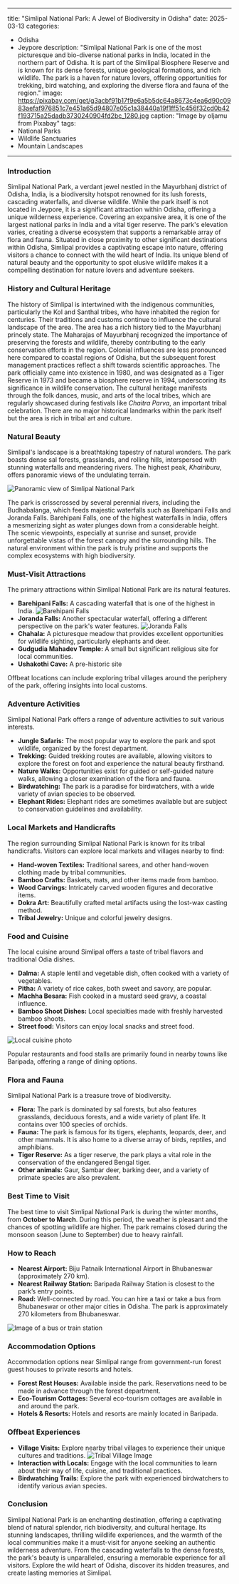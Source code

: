 
---
title: "Simlipal National Park: A Jewel of Biodiversity in Odisha"
date: 2025-03-13
categories:
  - Odisha
  - Jeypore
description: "Simlipal National Park is one of the most picturesque and bio-diverse national parks in India, located in the northern part of Odisha. It is part of the Similipal Biosphere Reserve and is known for its dense forests, unique geological formations, and rich wildlife. The park is a haven for nature lovers, offering opportunities for trekking, bird watching, and exploring the diverse flora and fauna of the region."
image: https://pixabay.com/get/g3acbf91b17f9e6a5b5dc64a8673c4ea6d90c0983aefaf976851c7e451a65d94807e05c1a38440a19f1ff51c456f32cd0b42f193715a25dadb3730240904fd2bc_1280.jpg
caption: "Image by oljamu from Pixabay"
tags: 
  - National Parks
  - Wildlife Sanctuaries
  - Mountain Landscapes
---


### **Introduction**

Simlipal National Park, a verdant jewel nestled in the Mayurbhanj district of Odisha, India, is a biodiversity hotspot renowned for its lush forests, cascading waterfalls, and diverse wildlife. While the park itself is not located in Jeypore, it is a significant attraction within Odisha, offering a unique wilderness experience. Covering an expansive area, it is one of the largest national parks in India and a vital tiger reserve. The park's elevation varies, creating a diverse ecosystem that supports a remarkable array of flora and fauna. Situated in close proximity to other significant destinations within Odisha, Simlipal provides a captivating escape into nature, offering visitors a chance to connect with the wild heart of India. Its unique blend of natural beauty and the opportunity to spot elusive wildlife makes it a compelling destination for nature lovers and adventure seekers.

### **History and Cultural Heritage**

The history of Simlipal is intertwined with the indigenous communities, particularly the Kol and Santhal tribes, who have inhabited the region for centuries. Their traditions and customs continue to influence the cultural landscape of the area. The area has a rich history tied to the Mayurbhanj princely state. The Maharajas of Mayurbhanj recognized the importance of preserving the forests and wildlife, thereby contributing to the early conservation efforts in the region. Colonial influences are less pronounced here compared to coastal regions of Odisha, but the subsequent forest management practices reflect a shift towards scientific approaches. The park officially came into existence in 1980, and was designated as a Tiger Reserve in 1973 and became a biosphere reserve in 1994, underscoring its significance in wildlife conservation. The cultural heritage manifests through the folk dances, music, and arts of the local tribes, which are regularly showcased during festivals like *Chaitra Parva*, an important tribal celebration. There are no major historical landmarks within the park itself but the area is rich in tribal art and culture.

###  **Natural Beauty**

Simlipal's landscape is a breathtaking tapestry of natural wonders. The park boasts dense sal forests, grasslands, and rolling hills, interspersed with stunning waterfalls and meandering rivers. The highest peak, *Khairiburu*, offers panoramic views of the undulating terrain.

<img src="placeholder_image_simlipal_landscape.jpg" alt="Panoramic view of Simlipal National Park">

The park is crisscrossed by several perennial rivers, including the Budhabalanga, which feeds majestic waterfalls such as Barehipani Falls and Joranda Falls. Barehipani Falls, one of the highest waterfalls in India, offers a mesmerizing sight as water plunges down from a considerable height. The scenic viewpoints, especially at sunrise and sunset, provide unforgettable vistas of the forest canopy and the surrounding hills. The natural environment within the park is truly pristine and supports the complex ecosystems with high biodiversity.

### **Must-Visit Attractions**

The primary attractions within Simlipal National Park are its natural features.

*   **Barehipani Falls:** A cascading waterfall that is one of the highest in India. <img src="placeholder_image_barehipani_falls.jpg" alt="Barehipani Falls">
*   **Joranda Falls:** Another spectacular waterfall, offering a different perspective on the park's water features. <img src="placeholder_image_joranda_falls.jpg" alt="Joranda Falls">
*   **Chahala:** A picturesque meadow that provides excellent opportunities for wildlife sighting, particularly elephants and deer.
*   **Gudgudia Mahadev Temple:** A small but significant religious site for local communities.
*   **Ushakothi Cave:** A pre-historic site

Offbeat locations can include exploring tribal villages around the periphery of the park, offering insights into local customs.

### **Adventure Activities**

Simlipal National Park offers a range of adventure activities to suit various interests.

*   **Jungle Safaris:** The most popular way to explore the park and spot wildlife, organized by the forest department.
*   **Trekking:** Guided trekking routes are available, allowing visitors to explore the forest on foot and experience the natural beauty firsthand.
*   **Nature Walks:** Opportunities exist for guided or self-guided nature walks, allowing a closer examination of the flora and fauna.
*   **Birdwatching:** The park is a paradise for birdwatchers, with a wide variety of avian species to be observed.
*   **Elephant Rides:** Elephant rides are sometimes available but are subject to conservation guidelines and availability.

### **Local Markets and Handicrafts**

The region surrounding Simlipal National Park is known for its tribal handicrafts. Visitors can explore local markets and villages nearby to find:

*   **Hand-woven Textiles:** Traditional sarees, and other hand-woven clothing made by tribal communities.
*   **Bamboo Crafts:** Baskets, mats, and other items made from bamboo.
*   **Wood Carvings:** Intricately carved wooden figures and decorative items.
*   **Dokra Art:** Beautifully crafted metal artifacts using the lost-wax casting method.
*   **Tribal Jewelry:** Unique and colorful jewelry designs.

### **Food and Cuisine**

The local cuisine around Simlipal offers a taste of tribal flavors and traditional Odia dishes.

*   **Dalma:** A staple lentil and vegetable dish, often cooked with a variety of vegetables.
*   **Pitha:** A variety of rice cakes, both sweet and savory, are popular.
*   **Machha Besara:** Fish cooked in a mustard seed gravy, a coastal influence.
*   **Bamboo Shoot Dishes:** Local specialties made with freshly harvested bamboo shoots.
*   **Street food:** Visitors can enjoy local snacks and street food.

<img src="placeholder_image_local_cuisine.jpg" alt="Local cuisine photo">

Popular restaurants and food stalls are primarily found in nearby towns like Baripada, offering a range of dining options.

### **Flora and Fauna**

Simlipal National Park is a treasure trove of biodiversity.

*   **Flora:** The park is dominated by sal forests, but also features grasslands, deciduous forests, and a wide variety of plant life. It contains over 100 species of orchids.
*   **Fauna:** The park is famous for its tigers, elephants, leopards, deer, and other mammals. It is also home to a diverse array of birds, reptiles, and amphibians.
*   **Tiger Reserve:** As a tiger reserve, the park plays a vital role in the conservation of the endangered Bengal tiger.
*   **Other animals:** Gaur, Sambar deer, barking deer, and a variety of primate species are also prevalent.

### **Best Time to Visit**

The best time to visit Simlipal National Park is during the winter months, from **October to March**. During this period, the weather is pleasant and the chances of spotting wildlife are higher. The park remains closed during the monsoon season (June to September) due to heavy rainfall.

### **How to Reach**

*   **Nearest Airport:** Biju Patnaik International Airport in Bhubaneswar (approximately 270 km).
*   **Nearest Railway Station:** Baripada Railway Station is closest to the park’s entry points.
*   **Road:** Well-connected by road. You can hire a taxi or take a bus from Bhubaneswar or other major cities in Odisha. The park is approximately 270 kilometers from Bhubaneswar.

<img src="placeholder_image_transportation.jpg" alt="Image of a bus or train station">

### **Accommodation Options**

Accommodation options near Simlipal range from government-run forest guest houses to private resorts and hotels.

*   **Forest Rest Houses:** Available inside the park. Reservations need to be made in advance through the forest department.
*   **Eco-Tourism Cottages:** Several eco-tourism cottages are available in and around the park.
*   **Hotels & Resorts:** Hotels and resorts are mainly located in Baripada.

### **Offbeat Experiences**

*   **Village Visits:** Explore nearby tribal villages to experience their unique cultures and traditions. <img src="placeholder_image_tribal_village.jpg" alt="Tribal Village Image">
*   **Interaction with Locals:** Engage with the local communities to learn about their way of life, cuisine, and traditional practices.
*   **Birdwatching Trails:** Explore the park with experienced birdwatchers to identify various avian species.

### **Conclusion**

Simlipal National Park is an enchanting destination, offering a captivating blend of natural splendor, rich biodiversity, and cultural heritage. Its stunning landscapes, thrilling wildlife experiences, and the warmth of the local communities make it a must-visit for anyone seeking an authentic wilderness adventure. From the cascading waterfalls to the dense forests, the park's beauty is unparalleled, ensuring a memorable experience for all visitors. Explore the wild heart of Odisha, discover its hidden treasures, and create lasting memories at Simlipal.


